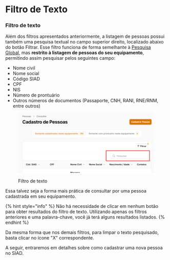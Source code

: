 # Filtro de Texto

### Filtro de texto

Além dos filtros apresentados anteriormente, a listagem de pessoas possui também uma pesquisa textual no campo superior direito, localizado abaixo do botão Filtrar. Esse filtro funciona de forma semelhante à [Pesquisa Global](pesquisa-global.md), mas **restrito à listagem de pessoas do seu equipamento**, permitindo assim pesquisar pelos seguintes campo:

* Nome civil
* Nome social
* Código SIAD
* CPF
* NIS
* Número de prontuário
* Outros números de documentos (Passaporte, CNH, RANI, RNE/RNM, entre outros)

<figure><img src="../../.gitbook/assets/image (110).png" alt=""><figcaption><p>Filtro de texto</p></figcaption></figure>

Essa talvez seja a forma mais prática de consultar por uma pessoa cadastrada em seu equipamento.

{% hint style="info" %}
Não há necessidade de clicar em nenhum botão para obter resultados do filtro de texto. Utilizando apenas os filtros anteriores e uma palavra-chave, você já terá alguns resultados listados.
{% endhint %}

Da mesma forma que nos demais filtros, para limpar o texto pesquisado, basta clicar no ícone "X" correspondente.

A seguir, entraremos em detalhes sobre como cadastrar uma nova pessoa no SIAD.
